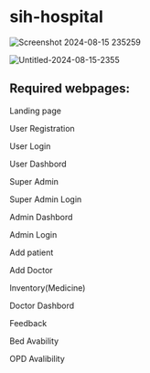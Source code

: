 # sih-hospital
![Screenshot 2024-08-15 235259](https://github.com/user-attachments/assets/f1f8b416-fe17-49f9-ac4b-33731f7eb0b0)

![Untitled-2024-08-15-2355](https://github.com/user-attachments/assets/038616ab-b263-419c-9ce2-d6dcd03690ac)


## Required webpages:

Landing page

User Registration

User Login

User Dashbord

Super Admin

Super Admin Login

Admin Dashbord

Admin Login

Add patient

Add Doctor

Inventory(Medicine)

Doctor Dashbord

Feedback

Bed Avability

OPD Avalibility
